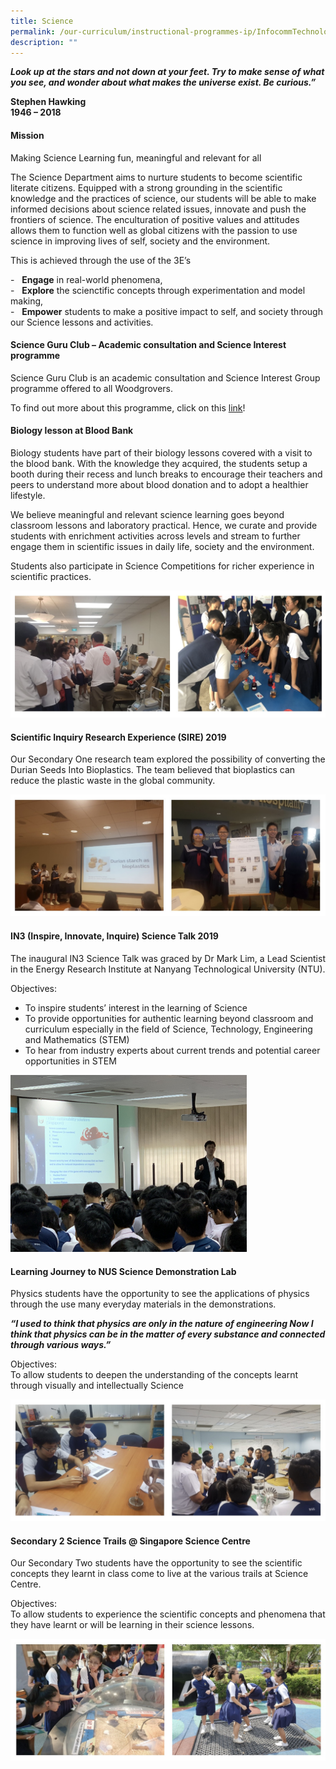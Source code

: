 ```yaml
---
title: Science
permalink: /our-curriculum/instructional-programmes-ip/InfocommTechnologyAppliedSciences/
description: ""
---
```



_**Look up at the stars and not down at your feet. Try to make sense of what you see, and wonder about what makes the universe exist. Be curious.”**_

**Stephen Hawking** <br>
**1946 – 2018**

#### Mission
Making Science Learning fun, meaningful and relevant for all

  

The Science Department aims to nurture students to become scientific literate citizens. Equipped with a strong grounding in the scientific knowledge and the practices of science, our students will be able to make informed decisions about science related issues, innovate and push the frontiers of science. The enculturation of positive values and attitudes allows them to function well as global citizens with the passion to use science in improving lives of self, society and the environment.

  

This is achieved through the use of the 3E’s

\-   **Engage** in real-world phenomena, <br>
\-   **Explore** the scienctific concepts through experimentation and model making, <br>
\-   **Empower** students to make a positive impact to self, and society through our Science lessons and activities.

  

#### Science Guru Club – Academic consultation and Science Interest programme

Science Guru Club is an academic consultation and Science Interest Group programme offered to all Woodgrovers.

To find out more about this programme, click on this [link](https://sites.google.com/moe.edu.sg/wgsscience/home)!

[](https://sites.google.com/moe.edu.sg/wgsscience/home)

#### Biology lesson at Blood Bank

Biology students have part of their biology lessons covered with a visit to the blood bank. With the knowledge they acquired, the students setup a booth during their recess and lunch breaks to encourage their teachers and peers to understand more about blood donation and to adopt a healthier lifestyle.

  

We believe meaningful and relevant science learning goes beyond classroom lessons and laboratory practical. Hence, we curate and provide students with enrichment activities across levels and stream to further engage them in scientific issues in daily life, society and the environment.

  

Students also participate in Science Competitions for richer experience in scientific practices.

![Biology lesson at Blood Bank](/images/Biology%20lesson%20at%20Blood%20Bank.jpg)

#### Scientific Inquiry Research Experience (SIRE) 2019

Our Secondary One research team explored the possibility of converting the Durian Seeds Into Bioplastics. The team believed that bioplastics can reduce the plastic waste in the global community.

![Scientific Inquiry Research Experience (SIRE) 2019](/images/Scientific%20Inquiry%20Research%20Experience%20(SIRE)%202019.jpg)

#### IN3 (Inspire, Innovate, Inquire) Science Talk 2019

The inaugural IN3 Science Talk was graced by Dr Mark Lim, a Lead Scientist in the Energy Research Institute at Nanyang Technological University (NTU).

  

Objectives:

*   To inspire students’ interest in the learning of Science
*   To provide opportunities for authentic learning beyond classroom and curriculum especially in the field of Science, Technology, Engineering and Mathematics (STEM)
*   To hear from industry experts about current trends and potential career opportunities in STEM

<style>  
img {  
  display: block;  
  margin-left: auto;  
  margin-right: auto;  
}  
</style>  
<body><img src="/images/3IN%20talk.jpeg" alt="IN3 (Inspire, Innovate, Inquire) Science Talk 2019" style="width:75%;">  
  
</body>

#### Learning Journey to NUS Science Demonstration Lab

Physics students have the opportunity to see the applications of physics through the use many everyday materials in the demonstrations.

  

**_“I used to think that physics are only in the nature of engineering Now I think that physics can be in the matter of every substance and connected through various ways.”_**

  

Objectives: <br>
To allow students to deepen the understanding of the concepts learnt through visually and intellectually Science

![Learning Journey to NUS Science Demonstration Lab](/images/Learning%20Journey%20to%20NUS%20Science%20Demonstration%20Lab.jpg)

#### Secondary 2 Science Trails @ Singapore Science Centre

Our Secondary Two students have the opportunity to see the scientific concepts they learnt in class come to live at the various trails at Science Centre.

  

Objectives: <br>
To allow students to experience the scientific concepts and phenomena that they have learnt or will be learning in their science lessons.

![Secondary 2 Science Trails @ Singapore Science Centre](/images/Secondary%202%20Science%20Trails%20@%20Singapore%20Science%20Centre.jpg)